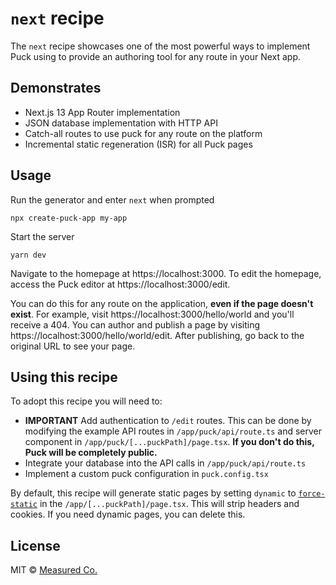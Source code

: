# `next` recipe

The `next` recipe showcases one of the most powerful ways to implement Puck
using to provide an authoring tool for any route in your Next app.

## Demonstrates

- Next.js 13 App Router implementation
- JSON database implementation with HTTP API
- Catch-all routes to use puck for any route on the platform
- Incremental static regeneration (ISR) for all Puck pages

## Usage

Run the generator and enter `next` when prompted

```
npx create-puck-app my-app
```

Start the server

```
yarn dev
```

Navigate to the homepage at https://localhost:3000. To edit the homepage, access
the Puck editor at https://localhost:3000/edit.

You can do this for any route on the application, **even if the page doesn't
exist**. For example, visit https://localhost:3000/hello/world and you'll
receive a 404. You can author and publish a page by visiting
https://localhost:3000/hello/world/edit. After publishing, go back to the
original URL to see your page.

## Using this recipe

To adopt this recipe you will need to:

- **IMPORTANT** Add authentication to `/edit` routes. This can be done by
  modifying the example API routes in `/app/puck/api/route.ts` and server
  component in `/app/puck/[...puckPath]/page.tsx`. **If you don't do this, Puck
  will be completely public.**
- Integrate your database into the API calls in `/app/puck/api/route.ts`
- Implement a custom puck configuration in `puck.config.tsx`

By default, this recipe will generate static pages by setting `dynamic` to
[`force-static`](https://nextjs.org/docs/app/api-reference/file-conventions/route-segment-config#dynamic)
in the `/app/[...puckPath]/page.tsx`. This will strip headers and cookies. If
you need dynamic pages, you can delete this.

## License

MIT © [Measured Co.](https://github.com/measuredco)

